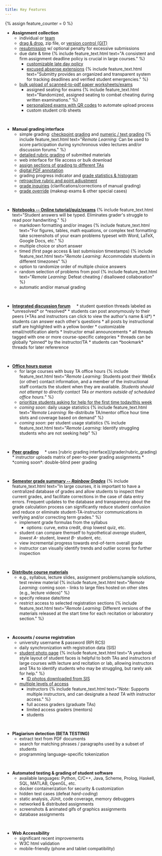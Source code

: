 ```yaml
---
title: Key Features
---
```


{% assign feature_counter = 0 %}

* **Assignment collection**   
  * individual or [team](/student/team_assignments)
  * [drag & drop](/student/submission), zip file, or [version control (GIT)](/student/git_submission)
  * [resubmission](/student/managing_versions) w/ optional penalty for excessive submissions
  * due date & time {% include feature_text.html text="A consistent and firm assignment deadline policy is crucial in large courses." %}
    * [customizable late day policy](/student/late_days)
    * [excused absense extensions](/student/late_days#excused-absense-extensions) {% include feature_text.html text="Submitty provides an organized and transparent system for tracking deadlines and verified student emergencies." %}
  * [bulk upload of scanned-to-pdf paper worksheets/exams](/instructor/bulk_pdf_upload)
    * assigned seating for exams {% include feature_text.html text="Randomized, assigned seating to combat cheating during written examinations." %}
    * [personalized exams with QR codes](https://github.com/Submitty/InstructorTools/tree/master/QR_TestMaker) to automate upload process
    * custom student crib sheets

&nbsp;


* **Manual grading interface**
  * simple grading: [checkpoint grading](/grader/checkpoint_grading) and [numeric / text grading](/grader/numeric_text_grading) {% include feature_text.html text="<em>Remote Learning:</em> Can be used to score participation during synchronous video lectures and/or discussion forums." %}
  * [detailed rubric grading](/grader/rubric_grading) of submitted materials
  * web interface for file access or bulk download
  * [assign sections of grading to different TAs](/instructor/create_edit_gradeable#grader-assignment-method)
  * [digital PDF annotation](/grader/rubric_grading#overall-comment-and-pdf-annotations)
  * grading progress indicator and [grade statistics & histogram](/grader/rubric_grading_statistics)
  * [retroactive rubric and point adjustment](/grader/rubric_grading#rubric-common-mark-editing)
  * [grade inquiries](/student/grade_inquiry_student) (clarifications/corrections of manual grading)
  * [grade override](/instructor/grade_override) (makeup exams & other special cases)

&nbsp;


* **[Notebooks -- Online tutorial/quiz/exams](/instructor/assignment_configuration/notebook)** {% include feature_text.html text="Student answers will be typed.  Eliminates grader's struggle to read poor handwriting." %}
  * markdown formatting and/or images {% include feature_text.html text="For figures, tables, math equations, or complex text formatting: take screenshots of your exam problems typeset with Word, LaTeX, Google Docs, etc." %}
  * multiple choice or short answer
  * timed (first page access & last submission timestamps) {% include feature_text.html text="<em>Remote Learning:</em> Accommodate students in different timezones" %}
  * option to randomize order of multiple choice answers
  * random selection of problems from pool {% include feature_text.html text="<em>Remote Learning:</em> Defeat cheating / disallowed collaboration" %}
  * automatic and/or manual grading

&nbsp;


* **[Integrated discussion forum](/student/discussion_forum)** <button style="background-color:#ffffff;border:none;outline:none;" onclick='return toggle_display("myforumtag");' href="#"><i class="fas fa-info-circle" style="font-size:25px;color:#316498;"></i></button>
    <div markdown="0" id="myforumtag" style="display: none; background-color:#e6f1f7; color:#666666;">
    <ul>
    <li><em>General and Remote Learning Suggestions:</em></li>
    <ul>
    <li>Discuss assigned reading: "Write a 100-200 word response to the assigned reading, asking a question, or commenting on a classmate's post."</li>
    <li>Project status report: "Post a screenshot of your collected data, describe one challenge you have overcome, and describe one problem you have not yet resolved."</li>
    <li>Forum participation can be graded by the checkpoint or numeric/text gradable interfaces, or made available as a panel within the  interface for a rubric gradeable.</li>
    </ul>
    </ul>
    </div>
  * student question threads labeled as *unresolved* or *resolved*
    * students can post anonymously to their peers  
      (*TAs and instructors can click to view the author's name & id*)
    * students can answer each other's questions
    * all posts by instructional staff are highlighted with a yellow border
  * customizable email/notification alerts
    * Instructor email announcements
  * all threads tagged with one or more course-specific categories
  * threads can be globally *pinned* by the instructor/TA
  * students can *bookmark* threads for later refererence

&nbsp;


* **[Office hours queue](/grader/queue)**
  * for large courses with busy TA office hours {% include feature_text.html text="<em>Remote Learning:</em> Students post their WebEx (or other) contact information, and a member of the instructional staff contacts the student when they are available.  <em>Students should not attempt to directly contact TAs or mentors outside of scheduled office hours.</em>" %}
  * [prioritize students asking for help for the first time today/this week](/grader/queue#helping-students-in-the-office-hours-queue)
  * *coming soon*: daily usage statistics {% include feature_text.html text="<em>Remote Learning:</em> Re-distribute TA/mentor office hour time slots and coverage based on demand" %}
  * *coming soon*: per student usage statistics {% include feature_text.html text="<em>Remote Learning:</em> Identify struggling students who are not seeking help" %}

&nbsp;


* **[Peer grading](/instructor/peer_grading)** <button style="background-color:#ffffff;border:none;outline:none;" onclick='return toggle_display("mypeertag");' href="#"><i class="fas fa-info-circle" style="font-size:25px;color:#316498;"></i></button>
    <div markdown="0" id="mypeertag" style="display: none; background-color:#e6f1f7; color:#666666;"><ul>
    <li><em>General and Remote Learning Suggestions:</em></li>
    <ul>
    <li>Collect written feedback from classmates during synchronous video presentations.</li>
    <li>Review intermediate phase of assignment or project.  Students can share and reviewing sample output, graphs,
    and screenshots of the current progress, and give each other references or specific suggestions for what to try next to overcome these challenges or debug their implementation.</li>
    <li>Detailed peer grading of mathematical proofs for correctness.  Similar to rigorous academic paper review.</li>
    <li>Opt-in for extra credit or mandatory participation for a course grade.</li>
    <li>Evaluate for consistency with other peer marks.</li>
    </ul>
    </ul></div>
  * uses [rubric grading interface](/grader/rubric_grading)
  * instructor uploads matrix of peer-to-peer grading assignments
  * *coming soon*: double-blind peer grading

&nbsp;


* **[Semester grade summary -- *Rainbow Grades*](/instructor/rainbow_grades/index)** {% include feature_text.html text="In large courses, it is important to have a centralized database of grades and allow students to inspect their current grades, and facilitate corrections in the case of data entry errors.  Frequent updates to the database and transparency about the grade calculation process can significantly reduce student confusion and reduce or eliminate student-TA-instructor communications in verifying and/or correcting term grades." %}
  * implement grade formulas from the syllabus
    * options: curve, extra credit, drop lowest quiz, etc.
  * student can compare themself to hypothetical *average* student, *lowest A-* student, *lowest B-* student, etc.
  * view incremental progress towards end-of-term overall grade
  * instructor can visually identify trends and outlier scores for further inspection

&nbsp;


* **[Distribute course materials](/instructor/course_materials)**
  * e.g., syllabus, lecture slides, assignment problems/sample solutions, test review material {% include feature_text.html text="<em>Remote Learning:</em> coming soon - links to large files hosted on other sites (e.g., lecture videos)" %}
  * specify release date/time
  * restrict access to selected registration sections {% include feature_text.html text="<em>Remote Learning:</em> Different versions of the materials released at the start time for each recitation or laboratory section." %}

&nbsp;


* **Accounts / course registration**
  * university username & password (RPI RCS)
  * daily synchronization with registration data (SIS)
  * [student photo page](/instructor/student_photos) {% include feature_text.html text="A yearbook style layout of student faces is helpful to both TAs and instructors of large courses with lecture and recitation or lab, allowing instructors and TAs to identify students who may be struggling, but rarely ask for help." %}
    * [ID photos downloaded from SIS](/instructor/student_photos#photo-scraper)
  * [multiple levels of access](/sysadmin/user_access_level#user-group-or-role)
    * instructors {% include feature_text.html text="<em>Note:</em> Supports multiple instructors, and can designate a <em>head TA</em> with instructor access." %}
    * full access graders (graduate TAs)
    * limited access graders (mentors)
    * students

&nbsp;


* **Plagiarism detection (BETA TESTING)**
  * extract text from PDF documents
  * search for matching phrases / paragraphs used by a subset of students
  * programming language-specific tokenization

&nbsp;


* **Automated testing & grading of student software**
  * available languages: Python, C/C++, Java, Scheme, Prolog, Haskell, SQL, MATLAB, OpenGL, etc.
  * docker containerization for security & customization
  * hidden test cases (defeat *hard-coding*)
  * static analysis, JUnit, code coverage, memory debuggers
  * networked & distributed assignments
  * screenshots & animated gifs of graphics assignments
  * database assignments

&nbsp;


* **Web Accessibility**
  * significant recent improvements
  * W3C html validation
  * mobile-friendly (phone and tablet compatibility)
